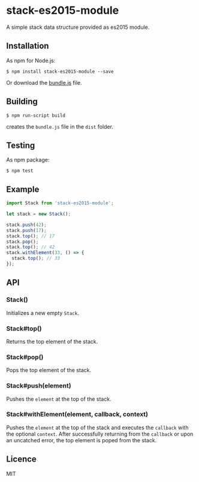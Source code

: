 # stack-es2015-module
A simple stack data structure provided as es2015 module.

## Installation

As npm for Node.js:

```
$ npm install stack-es2015-module --save
```

Or download the [bundle.js](https://raw.githubusercontent.com/onsetsu/stack-es2015-module/master/dist/stack-es2015-modules.js) file.

## Building

```
$ npm run-script build
```

creates the `bundle.js` file in the `dist` folder.

## Testing

As npm package:

```
$ npm test
```

## Example

```js
import Stack from 'stack-es2015-module';

let stack = new Stack();

stack.push(42);
stack.push(17);
stack.top(); // 17
stack.pop();
stack.top(); // 42
stack.withElement(33, () => {
  stack.top(); // 33
});
```

## API

### Stack()

Initializes a new empty `Stack`.

### Stack#top()

Returns the top element of the stack.

### Stack#pop()

Pops the top element of the stack.

### Stack#push(element)

Pushes the `element` at the top of the stack.

### Stack#withElement(element, callback, context)

Pushes the `element` at the top of the stack and executes the `callback` with the optional `context`.
After successfully returning from the `callback` or upon an uncatched error, the top element is poped from the stack.

## Licence

MIT
